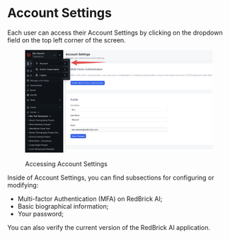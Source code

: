 # Account Settings

Each user can access their Account Settings by clicking on the dropdown field on the top left corner of the screen.&#x20;

<figure><img src="../.gitbook/assets/CleanShot 2024-08-30 at 11.00.50@2x.png" alt=""><figcaption><p>Accessing Account Settings</p></figcaption></figure>

Inside of Account Settings, you can find subsections for configuring or modifying:

* Multi-factor Authentication (MFA) on RedBrick AI;
* Basic biographical information;
* Your password;

You can also verify the current version of the RedBrick AI application.
